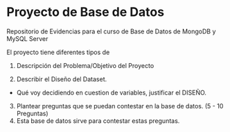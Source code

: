 # Proyecto de Base de Datos

Repositorio de Evidencias para el curso de Base de Datos de MongoDB y MySQL Server

El proyecto tiene diferentes tipos de 

1. Descripción del Problema/Objetivo del Proyecto

2. Describir el Diseño del Dataset. 
- Qué voy decidiendo en cuestion de variables, justificar el DISEÑO.

3. Plantear preguntas que se puedan contestar en la base de datos. (5 - 10 Preguntas)
4. Esta base de datos sirve para contestar estas preguntas.




